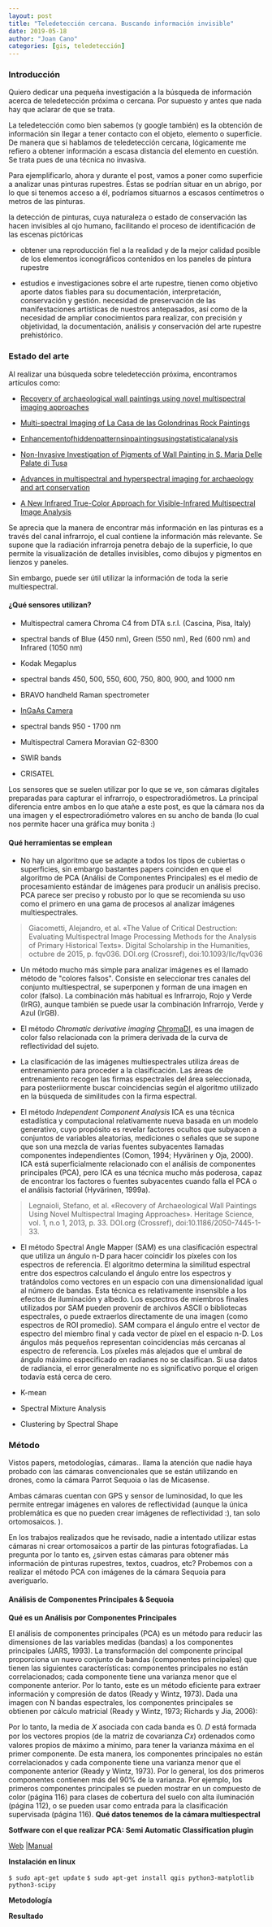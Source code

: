 ```yaml
---
layout: post
title: "Teledetección cercana. Buscando información invisible"
date: 2019-05-18
author: "Joan Cano"
categories: [gis, teledetección]
---
```


### Introducción 

Quiero dedicar una pequeña investigación a la búsqueda de información acerca de teledetección próxima o cercana. Por supuesto y antes que nada hay que aclarar de que se trata.

La teledetección como bien sabemos (y google también) es la obtención de información sin llegar a tener contacto con el objeto, elemento o superficie. De manera que si hablamos de teledetección cercana, lógicamente me refiero a obtener información a escasa distancia del elemento en cuestión. Se trata pues de una técnica no invasiva.

Para ejemplificarlo, ahora y durante el post, vamos a poner como superficie a analizar unas pinturas rupestres. Éstas se podrían situar en un abrigo, por lo que si tenemos acceso a él, podríamos situarnos a escasos centímetros o metros de las pinturas.

la detección de pinturas, cuya naturaleza o estado de conservación las hacen invisibles al ojo
humano, facilitando el proceso de identificación de las escenas pictóricas

+ obtener una reproducción fiel a la realidad y de la mejor calidad posible de los elementos iconográficos contenidos en los paneles de pintura rupestre

+ estudios e investigaciones sobre el arte rupestre, tienen como objetivo aporte datos fiables para su documentación, interpretación,
conservación y gestión.  necesidad de preservación de las manifestaciones artísticas de nuestros antepasados, así como de la necesidad de ampliar conocimientos para realizar, con precisión y objetividad, la documentación, análisis y conservación del arte rupestre prehistórico.  

### Estado del arte

Al realizar una búsqueda sobre teledetección próxima, encontramos artículos como:

+ [Recovery of archaeological wall paintings using novel multispectral imaging approaches](https://heritagesciencejournal.springeropen.com/articles/10.1186/2050-7445-1-33)

+ [Multi-spectral Imaging of La Casa de las Golondrinas Rock Paintings](http://www.famsi.org/reports/99052/99052Robinson01.pdf)
+ [Enhancementofhiddenpatternsinpaintingsusingstatisticalanalysis](https://www.sciencedirect.com/science/article/abs/pii/S1296207413000241?via%3Dihub)
+ [Non-Invasive Investigation of Pigments of Wall Painting in S. Maria Delle Palate di Tusa](https://www.mdpi.com/2571-9408/2/3/147/htm)

+ [Advances in multispectral and hyperspectral imaging for archaeology and art conservation](https://link.springer.com/article/10.1007/s00339-011-6689-1)

+ [A New Infrared True-Color Approach for Visible-Infrared Multispectral Image Analysis](https://dl.acm.org/doi/fullHtml/10.1145/3241065)


Se aprecia que la manera de encontrar más información en las pinturas es a través del canal infrarrojo, el cual contiene la información más relevante. Se supone que la radiación infrarroja penetra debajo de la superficie, lo que permite la visualización de detalles invisibles, como dibujos y pigmentos en lienzos y paneles.

Sin embargo, puede ser útil utilizar la información de toda la serie multiespectral.


#### ¿Qué sensores utilizan?

+ Multispectral camera Chroma C4 from DTA s.r.l. (Cascina, Pisa, Italy) 
 + spectral bands of Blue (450 nm), Green (550 nm), Red (600 nm) and Infrared (1050 nm) 

+  Kodak Megaplus
 + spectral bands 450,  500,  550,  600, 750, 800, 900, and 1000 nm

+ BRAVO handheld Raman spectrometer

+ [InGaAs Camera](https://www.hamamatsu.com/eu/en/product/cameras/ingaas-cameras/index.html)
 + spectral bands 950 - 1700 nm

+ Multispectral Camera Moravian G2-8300
 + SWIR bands

+  CRISATEL


Los sensores que se suelen utilizar por lo que se ve, son cámaras digitales preparadas para capturar el infrarrojo, o espectroradiómetros. La principal diferencia entre ambos en lo que atañe a este post, es que la cámara nos da una imagen y el espectroradiómetro valores en su ancho de banda (lo cual nos permite hacer una gráfica muy bonita :)



#### Qué herramientas se emplean

+ No hay un algoritmo que se adapte a todos los tipos de cubiertas o superficies, sin embargo bastantes papers coinciden en que el algoritmo de PCA (Análisi de Componentes Principales) es el medio de procesamiento estándar de imágenes para producir un análisis preciso. PCA parece ser preciso y robusto por lo que se recomienda su uso como el primero en una gama de procesos al analizar imágenes multiespectrales. 

> Giacometti, Alejandro, et al. «The Value of Critical Destruction: Evaluating Multispectral Image Processing Methods for the Analysis of Primary Historical Texts». Digital Scholarship in the Humanities, octubre de 2015, p. fqv036. DOI.org (Crossref), doi:10.1093/llc/fqv036


+ Un método mucho más simple para analizar imágenes es el llamado método de "colores falsos". Consiste en seleccionar tres canales del conjunto multiespectral, se superponen y forman de una imagen en color (falso). La combinación más habitual es Infrarrojo, Rojo y Verde (IrRG), aunque también se puede usar la combinación Infrarrojo, Verde y Azul (IrGB).


+ El método *Chromatic derivative imaging* [ChromaDI](https://drive.google.com/file/d/1H5pB9EjSLeJzJ_yIPEo1SB_BdKlrab8-/view?usp=drivesdk), es una imagen de color falso relacionada con la primera derivada de la curva de reflectividad del sujeto. 

+ La clasificación de las imágenes multiespectrales utiliza áreas de entrenamiento para proceder a la clasificación. Las áreas de entrenamiento recogen las firmas espectrales del área seleccionada, para posteriiormente buscar coincidencias según el algoritmo utilizado en la búsqueda de similitudes con la firma espectral.

+ El método *Independent Component Analysis* ICA es una técnica estadística y computacional relativamente nueva basada en un modelo generativo, cuyo propósito es revelar factores ocultos que subyacen a conjuntos de variables aleatorias, mediciones o señales que se supone que son una mezcla de varias fuentes subyacentes llamadas componentes independientes (Comon, 1994; Hyvärinen y Oja, 2000). ICA está superficialmente relacionado con el análisis de componentes principales (PCA), pero ICA es una técnica mucho más poderosa, capaz de encontrar los factores o fuentes subyacentes cuando falla el PCA o el análisis factorial (Hyvärinen, 1999a). 

> Legnaioli, Stefano, et al. «Recovery of Archaeological Wall Paintings Using Novel Multispectral Imaging Approaches». Heritage Science, vol. 1, n.o 1, 2013, p. 33. DOI.org (Crossref), doi:10.1186/2050-7445-1-33.

+ El método Spectral Angle Mapper (SAM) es una clasificación espectral que utiliza un ángulo n-D para hacer coincidir los píxeles con los espectros de referencia. El algoritmo determina la similitud espectral entre dos espectros calculando el ángulo entre los espectros y tratándolos como vectores en un espacio con una dimensionalidad igual al número de bandas. Esta técnica es relativamente insensible a los efectos de iluminación y albedo. Los espectros de miembros finales utilizados por SAM pueden provenir de archivos ASCII o bibliotecas espectrales, o puede extraerlos directamente de una imagen (como espectros de ROI promedio). SAM compara el ángulo entre el vector de espectro del miembro final y cada vector de píxel en el espacio n-D. Los ángulos más pequeños representan coincidencias más cercanas al espectro de referencia. Los píxeles más alejados que el umbral de ángulo máximo especificado en radianes no se clasifican. Si usa datos de radiancia, el error generalmente no es significativo porque el origen todavía está cerca de cero.

+ K-mean

+ Spectral Mixture Analysis

+ Clustering by Spectral Shape


### Método

Vistos papers, metodologías, cámaras.. llama la atención que nadie haya probado con las cámaras convencionales que se están utilizando en drones, como la cámara Parrot Sequoia o las de Micasense.

Ambas cámaras cuentan con GPS y sensor de luminosidad, lo que les permite entregar imágenes en valores de reflectividad (aunque la única problemática es que no pueden crear imágenes de reflectividad :), tan solo ortomosaicos. ).

En los trabajos realizados que he revisado, nadie a intentado utilizar estas cámaras ni crear ortomosaicos a partir de las pinturas fotografiadas. La pregunta por lo tanto es, ¿sirven estas cámaras para obtener más información de pinturas rupestres, textos, cuadros, etc? Probemos con a realizar el método PCA con imágenes de la cámara Sequoia para averiguarlo.


#### Análisis de Componentes Principales & Sequoia


**Qué es un Análisis por Componentes Principales**

El análisis de componentes principales (PCA) es un método para reducir las dimensiones de las variables medidas (bandas) a los componentes principales (JARS, 1993). La transformación del componente principal proporciona un nuevo conjunto de bandas (componentes principales) que tienen las siguientes características: componentes principales no están correlacionados; cada componente tiene una varianza menor que el componente anterior. Por lo tanto, este es un método eficiente para extraer información y compresión de datos (Ready y Wintz, 1973). Dada una imagen con N bandas espectrales, los componentes principales se obtienen por cálculo matricial (Ready y Wintz, 1973; Richards y Jia, 2006):

Por lo tanto, la media de 𝑋 asociada con cada banda es 0. 𝐷 está formada por los vectores propios (de la matriz de covarianza 𝐶𝑥) ordenados como valores propios de máximo a mínimo, para tener la varianza máxima en el primer componente. De esta manera, los componentes principales no están correlacionados y cada componente tiene una varianza menor que el componente anterior (Ready y Wintz, 1973). Por lo general, los dos primeros componentes contienen más del 90% de la varianza. Por ejemplo, los primeros componentes principales se pueden mostrar en un compuesto de color (página 116) para clases de cobertura del suelo con alta iluminación (página 112), o se pueden usar como entrada para la clasificación supervisada (página 116).
**Qué datos tenemos de la cámara multiespectral**


**Sotfware con el que realizar PCA: Semi Automatic Classification plugin**

[Web](https://fromgistors.blogspot.com/p/semi-automatic-classification-plugin.html)	|[Manual](https://readthedocs.org/projects/semiautomaticclassificationmanual/downloads/pdf/latest/)


**Instalación en linux**

`$ sudo apt-get update`
`$ sudo apt-get install qgis python3-matplotlib python3-scipy`


**Metodología**

**Resultado**
